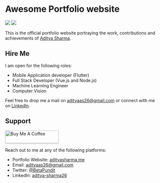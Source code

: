 # Awesome Portfolio website

<img src="https://github.com/adityaas26/adityaas26/blob/master/images/portfolio_scrnshot_2.jpg">
<img src="https://github.com/adityaas26/adityaas26/blob/master/images/portfolio_scrnshot_1.jpg">

This is the official portfolio website portraying the work, contributions and achievements of [Aditya Sharma](https://github.com/adityaas26).

## Hire Me

I am open for the following roles:
- Mobile Application developer (Flutter)
- Full Stack Developer (Vue.js and Node.js)
- Machine Learning Engineer
- Computer Vision

Feel free to drop me a mail on [adityaas26@gmail.com](mailto:adityaas26@gmail.com) or connect with me on [LinkedIn](https://www.linkedin.com/in/aditya-sharma26/).

## Support

<a href="https://www.buymeacoffee.com/iBZjXRz" target="_blank"><img src="https://www.buymeacoffee.com/assets/img/custom_images/purple_img.png" alt="Buy Me A Coffee" style="height: 41px !important;width: 174px !important;box-shadow: 0px 3px 2px 0px rgba(190, 190, 190, 0.5) !important;-webkit-box-shadow: 0px 3px 2px 0px rgba(190, 190, 190, 0.5) !important;" ></a>


Reach out to me at any of the following platforms:
- Portfolio Website: [adityasharma.me](https://adityasharma.me)
- Email: [adityaas26@gmail.com](mailto:adityaas26@gmail.com)
- Twitter: [@BetaPundit](https://twitter.com/BetaPundit)
- LinkedIn: [aditya-sharma26](https://www.linkedin.com/in/aditya-sharma26/)
